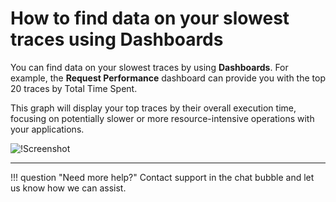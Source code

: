 # How to find data on your slowest traces using Dashboards

You can find data on your slowest traces by using **Dashboards**.
For example, the **Request Performance** dashboard can provide you with the top 20 traces by Total Time Spent.

This graph will display your top traces by their overall execution time, focusing on potentially slower or more resource-intensive operations with your applications.

![!Screenshot](../Cloud/new-img/top20.png)
___

!!! question "Need more help?"
    Contact support in the chat bubble and let us know how we can assist.